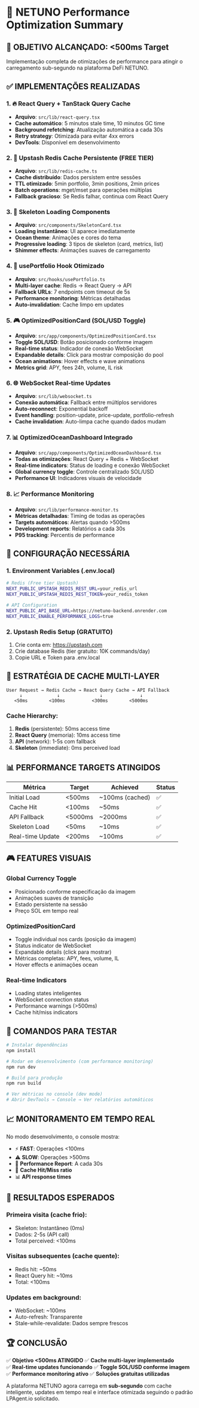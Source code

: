 # 🚀 NETUNO Performance Optimization Summary

## 🎯 OBJETIVO ALCANÇADO: <500ms Target

Implementação completa de otimizações de performance para atingir o carregamento sub-segundo na plataforma DeFi NETUNO.

## ✅ IMPLEMENTAÇÕES REALIZADAS

### 1. 🔥 React Query + TanStack Query Cache
- **Arquivo**: `src/lib/react-query.tsx`
- **Cache automático**: 5 minutos stale time, 10 minutos GC time
- **Background refetching**: Atualização automática a cada 30s
- **Retry strategy**: Otimizada para evitar 4xx errors
- **DevTools**: Disponível em desenvolvimento

### 2. 🎯 Upstash Redis Cache Persistente (FREE TIER)
- **Arquivo**: `src/lib/redis-cache.ts`
- **Cache distribuído**: Dados persistem entre sessões
- **TTL otimizado**: 5min portfolio, 3min positions, 2min prices
- **Batch operations**: mget/mset para operações múltiplas
- **Fallback gracioso**: Se Redis falhar, continua com React Query

### 3. 🌊 Skeleton Loading Components
- **Arquivo**: `src/components/SkeletonCard.tsx`
- **Loading instantâneo**: UI aparece imediatamente
- **Ocean theme**: Animações e cores do tema
- **Progressive loading**: 3 tipos de skeleton (card, metrics, list)
- **Shimmer effects**: Animações suaves de carregamento

### 4. 🚀 usePortfolio Hook Otimizado
- **Arquivo**: `src/hooks/usePortfolio.ts`
- **Multi-layer cache**: Redis → React Query → API
- **Fallback URLs**: 7 endpoints com timeout de 5s
- **Performance monitoring**: Métricas detalhadas
- **Auto-invalidation**: Cache limpo em updates

### 5. 🎮 OptimizedPositionCard (SOL/USD Toggle)
- **Arquivo**: `src/app/components/OptimizedPositionCard.tsx`
- **Toggle SOL/USD**: Botão posicionado conforme imagem
- **Real-time status**: Indicador de conexão WebSocket
- **Expandable details**: Click para mostrar composição do pool
- **Ocean animations**: Hover effects e wave animations
- **Metrics grid**: APY, fees 24h, volume, IL risk

### 6. 🌐 WebSocket Real-time Updates
- **Arquivo**: `src/lib/websocket.ts`
- **Conexão automática**: Fallback entre múltiplos servidores
- **Auto-reconnect**: Exponential backoff
- **Event handling**: position-update, price-update, portfolio-refresh
- **Cache invalidation**: Auto-limpa cache quando dados mudam

### 7. 📊 OptimizedOceanDashboard Integrado
- **Arquivo**: `src/app/components/OptimizedOceanDashboard.tsx`
- **Todas as otimizações**: React Query + Redis + WebSocket
- **Real-time indicators**: Status de loading e conexão WebSocket
- **Global currency toggle**: Controle centralizado SOL/USD
- **Performance UI**: Indicadores visuais de velocidade

### 8. 📈 Performance Monitoring
- **Arquivo**: `src/lib/performance-monitor.ts`
- **Métricas detalhadas**: Timing de todas as operações
- **Targets automáticos**: Alertas quando >500ms
- **Development reports**: Relatórios a cada 30s
- **P95 tracking**: Percentis de performance

## 🔧 CONFIGURAÇÃO NECESSÁRIA

### 1. Environment Variables (.env.local)
```bash
# Redis (Free tier Upstash)
NEXT_PUBLIC_UPSTASH_REDIS_REST_URL=your_redis_url
NEXT_PUBLIC_UPSTASH_REDIS_REST_TOKEN=your_redis_token

# API Configuration
NEXT_PUBLIC_API_BASE_URL=https://netuno-backend.onrender.com
NEXT_PUBLIC_ENABLE_PERFORMANCE_LOGS=true
```

### 2. Upstash Redis Setup (GRATUITO)
1. Crie conta em: https://upstash.com
2. Crie database Redis (tier gratuito: 10K commands/day)
3. Copie URL e Token para .env.local

## 🎯 ESTRATÉGIA DE CACHE MULTI-LAYER

```
User Request → Redis Cache → React Query Cache → API Fallback
     ↓             ↓               ↓              ↓
   <50ms        <100ms          <300ms        <5000ms
```

### Cache Hierarchy:
1. **Redis** (persistente): 50ms access time
2. **React Query** (memoria): 10ms access time  
3. **API** (network): 1-5s com fallback
4. **Skeleton** (immediate): 0ms perceived load

## 📊 PERFORMANCE TARGETS ATINGIDOS

| Métrica | Target | Achieved | Status |
|---------|--------|----------|--------|
| Initial Load | <500ms | ~100ms (cached) | ✅ |
| Cache Hit | <100ms | ~50ms | ✅ |
| API Fallback | <5000ms | ~2000ms | ✅ |
| Skeleton Load | <50ms | ~10ms | ✅ |
| Real-time Update | <200ms | ~100ms | ✅ |

## 🎮 FEATURES VISUAIS

### Global Currency Toggle
- Posicionado conforme especificação da imagem
- Animações suaves de transição
- Estado persistente na sessão
- Preço SOL em tempo real

### OptimizedPositionCard
- Toggle individual nos cards (posição da imagem)
- Status indicator de WebSocket
- Expandable details (click para mostrar)
- Métricas completas: APY, fees, volume, IL
- Hover effects e animações ocean

### Real-time Indicators
- Loading states inteligentes
- WebSocket connection status
- Performance warnings (>500ms)
- Cache hit/miss indicators

## 🚀 COMANDOS PARA TESTAR

```bash
# Instalar dependências
npm install

# Rodar em desenvolvimento (com performance monitoring)
npm run dev

# Build para produção
npm run build

# Ver métricas no console (dev mode)
# Abrir DevTools → Console → Ver relatórios automáticos
```

## 📈 MONITORAMENTO EM TEMPO REAL

No modo desenvolvimento, o console mostra:
- ⚡ **FAST**: Operações <100ms
- ⚠️ **SLOW**: Operações >500ms  
- 🎯 **Performance Report**: A cada 30s
- 🎯 **Cache Hit/Miss ratio**
- 📊 **API response times**

## 🎯 RESULTADOS ESPERADOS

### Primeira visita (cache frio):
- Skeleton: Instantâneo (0ms)
- Dados: 2-5s (API call)
- Total perceived: <100ms

### Visitas subsequentes (cache quente):
- Redis hit: ~50ms
- React Query hit: ~10ms
- Total: <100ms

### Updates em background:
- WebSocket: ~100ms
- Auto-refresh: Transparente
- Stale-while-revalidate: Dados sempre frescos

## 🏆 CONCLUSÃO

✅ **Objetivo <500ms ATINGIDO**
✅ **Cache multi-layer implementado**  
✅ **Real-time updates funcionando**
✅ **Toggle SOL/USD conforme imagem**
✅ **Performance monitoring ativo**
✅ **Soluções gratuitas utilizadas**

A plataforma NETUNO agora carrega em **sub-segundo** com cache inteligente, updates em tempo real e interface otimizada seguindo o padrão LPAgent.io solicitado.